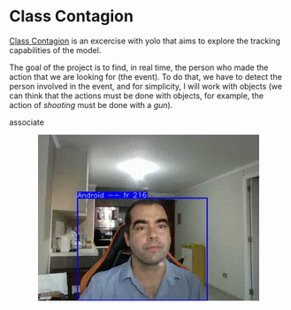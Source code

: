 <p align="center">
 <h1>Class Contagion</h1>
</p>


[Class Contagion](https://github.com/Yamilhb/yolo-class-contagion) is an excercise with yolo that aims to explore the tracking capabilities of the model.

The goal of the project is to find, in real time, the person who made the action that we are looking for (the event). To do that, we have to detect the person involved in the event, and for simplicity, I will work with objects (we can think that the actions must be done with objects, for example, the action of *shooting* must be done with a *gun*).

associate


<div align="center">
<img src="https://github.com/Yamilhb/yolo-class-contagion/blob/master/resultados/gif20%3A23%3A24.gif">